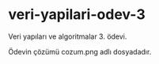 # veri-yapilari-odev-3

Veri yapıları ve algoritmalar 3. ödevi.

Ödevin çözümü cozum.png adlı dosyadadır.
